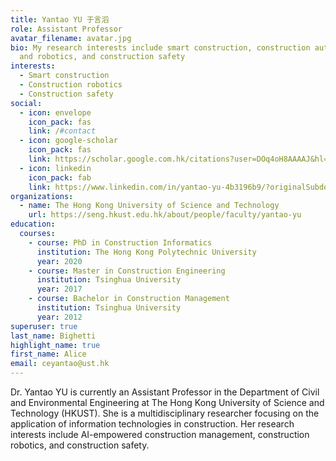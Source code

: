 ```yaml
---
title: Yantao YU 于言滔
role: Assistant Professor
avatar_filename: avatar.jpg
bio: My research interests include smart construction, construction automation
  and robotics, and construction safety
interests:
  - Smart construction
  - Construction robotics
  - Construction safety
social:
  - icon: envelope
    icon_pack: fas
    link: /#contact
  - icon: google-scholar
    icon_pack: fas
    link: https://scholar.google.com.hk/citations?user=DOq4oH8AAAAJ&hl=en
  - icon: linkedin
    icon_pack: fab
    link: https://www.linkedin.com/in/yantao-yu-4b3196b9/?originalSubdomain=hk
organizations:
  - name: The Hong Kong University of Science and Technology
    url: https://seng.hkust.edu.hk/about/people/faculty/yantao-yu
education:
  courses:
    - course: PhD in Construction Informatics
      institution: The Hong Kong Polytechnic University
      year: 2020
    - course: Master in Construction Engineering
      institution: Tsinghua University
      year: 2017
    - course: Bachelor in Construction Management
      institution: Tsinghua University
      year: 2012
superuser: true
last_name: Bighetti
highlight_name: true
first_name: Alice
email: ceyantao@ust.hk
---
```

Dr. Yantao YU is currently an Assistant Professor in the Department of Civil and Environmental Engineering at The Hong Kong University of Science and Technology (HKUST). She is a multidisciplinary researcher focusing on the application of information technologies in construction. Her research interests include AI-empowered construction management, construction robotics, and construction safety.
